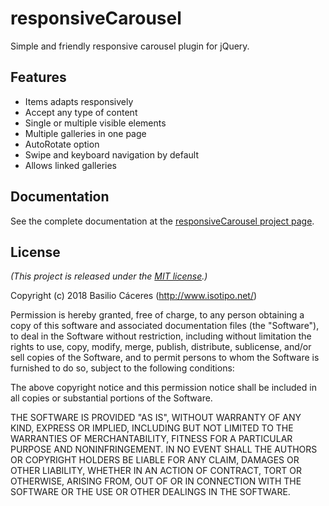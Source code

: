 # responsiveCarousel

Simple and friendly responsive carousel plugin for jQuery.

## Features

* Items adapts responsively
* Accept any type of content
* Single or multiple visible elements
* Multiple galleries in one page
* AutoRotate option
* Swipe and keyboard navigation by default
* Allows linked galleries

## Documentation

See the complete documentation at the [responsiveCarousel project page][projectpage].

[projectpage]: http://basilio.github.com/responsiveCarousel/

## License

*(This project is released under the [MIT license](https://raw.github.com/paulkinzett/toolbar/master/LICENSE.txt).)*

Copyright (c) 2018 Basilio Cáceres (http://www.isotipo.net/)

Permission is hereby granted, free of charge, to any person obtaining a copy of this software and associated documentation files (the "Software"), to deal in the Software without restriction, including without limitation the rights to use, copy, modify, merge, publish, distribute, sublicense, and/or sell copies of the Software, and to permit persons to whom the Software is furnished to do so, subject to the following conditions:

The above copyright notice and this permission notice shall be included in all copies or substantial portions of the Software.

THE SOFTWARE IS PROVIDED "AS IS", WITHOUT WARRANTY OF ANY KIND, EXPRESS OR IMPLIED, INCLUDING BUT NOT LIMITED TO THE WARRANTIES OF MERCHANTABILITY, FITNESS FOR A PARTICULAR PURPOSE AND NONINFRINGEMENT. IN NO EVENT SHALL THE AUTHORS OR COPYRIGHT HOLDERS BE LIABLE FOR ANY CLAIM, DAMAGES OR OTHER LIABILITY, WHETHER IN AN ACTION OF CONTRACT, TORT OR OTHERWISE, ARISING FROM, OUT OF OR IN CONNECTION WITH THE SOFTWARE OR THE USE OR OTHER DEALINGS IN THE SOFTWARE.
